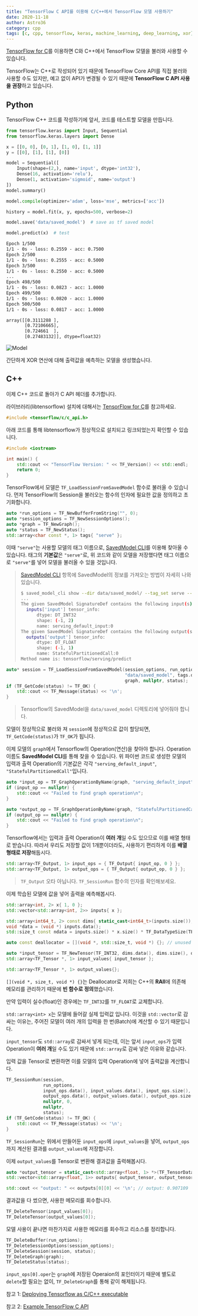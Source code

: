 ```yaml
---
title: "TensorFlow C API를 이용해 C/C++에서 TensorFlow 모델 사용하기"
date: 2020-11-18
author: Astro36
category: cpp
tags: [c, cpp, tensorflow, keras, machine_learning, deep_learning, xor]
---
```


[TensorFlow for C](https://www.tensorflow.org/install/lang_c)를 이용하면 C와 C++에서 TensorFlow 모델을 불러와 사용할 수 있습니다.

TensorFlow는 C++로 작성되어 있기 때문에 TensorFlow Core API를 직접 불러와 사용할 수도 있지만, 예고 없이 API가 변경될 수 있기 때문에 **TensorFlow C API 사용을 권장**하고 있습니다.

## Python

TensorFlow C++ 코드를 작성하기에 앞서, 코드를 테스트할 모델을 만듭니다.

```py
from tensorflow.keras import Input, Sequential
from tensorflow.keras.layers import Dense

x = [[0, 0], [0, 1], [1, 0], [1, 1]]
y = [[0], [1], [1], [0]]

model = Sequential([
    Input(shape=(2,), name='input', dtype='int32'),
    Dense(16, activation='relu'),
    Dense(1, activation='sigmoid', name='output')
])
model.summary()

model.compile(optimizer='adam', loss='mse', metrics=['acc'])

history = model.fit(x, y, epochs=500, verbose=2)

model.save('data/saved_model')  # save as tf saved model

model.predict(x)  # test
```

```txt
Epoch 1/500
1/1 - 0s - loss: 0.2559 - acc: 0.7500
Epoch 2/500
1/1 - 0s - loss: 0.2555 - acc: 0.5000
Epoch 3/500
1/1 - 0s - loss: 0.2550 - acc: 0.5000
...
Epoch 498/500
1/1 - 0s - loss: 0.0823 - acc: 1.0000
Epoch 499/500
1/1 - 0s - loss: 0.0820 - acc: 1.0000
Epoch 500/500
1/1 - 0s - loss: 0.0817 - acc: 1.0000

array([[0.3111288 ],
       [0.72106665],
       [0.724661  ],
       [0.27483132]], dtype=float32)
```

![Model](/assets/posts/2020-11-18-libtensorflow/model.png)

간단하게 XOR 연산에 대해 출력값을 예측하는 모델을 생성했습니다.

## C++

이제 C++ 코드로 돌아가 C API 헤더를 추가합니다.

라이브러리(libtensorflow) 설치에 대해서는 [TensorFlow for C](https://www.tensorflow.org/install/lang_c)를 참고하세요.

```cpp
#include <tensorflow/c/c_api.h>
```

아래 코드를 통해 libtensorflow가 정상적으로 설치되고 링크되었는지 확인할 수 있습니다.

```cpp
#include <iostream>

int main() {
    std::cout << "TensorFlow Version: " << TF_Version() << std::endl;
    return 0;
}
```

TensorFlow에서 모델은 `TF_LoadSessionFromSavedModel` 함수로 불러올 수 있습니다.
먼저 TensorFlow의 Session을 불러오는 함수의 인자에 필요한 값을 정의하고 초기화합니다.

```cpp
auto *run_options = TF_NewBufferFromString("", 0);
auto *session_options = TF_NewSessionOptions();
auto *graph = TF_NewGraph();
auto *status = TF_NewStatus();
std::array<char const *, 1> tags{ "serve" };
```

이때 `"serve"`는 사용할 모델의 태그 이름으로, [SavedModel CLI](https://www.tensorflow.org/guide/saved_model#details_of_the_savedmodel_command_line_interface)를 이용해 찾아올 수 있습니다.
태그의 **기본값**은 `"serve"`로, 위 코드와 같이 모델을 저장했다면 태그 이름으로 `"serve"`를 넣어 모델을 불러올 수 있을 것입니다.

> [SavedModel CLI](https://www.tensorflow.org/guide/saved_model#details_of_the_savedmodel_command_line_interface) 항목에 SavedModel의 정보를 가져오는 방법이 자세히 나와 있습니다.
>
> ```bash
> $ saved_model_cli show --dir data/saved_model/ --tag_set serve --signature_def serving_default
> ...
> The given SavedModel SignatureDef contains the following input(s):
>   inputs['input'] tensor_info:
>       dtype: DT_INT32
>       shape: (-1, 2)
>       name: serving_default_input:0
> The given SavedModel SignatureDef contains the following output(s):
>   outputs['output'] tensor_info:
>       dtype: DT_FLOAT
>       shape: (-1, 1)
>       name: StatefulPartitionedCall:0
> Method name is: tensorflow/serving/predict
> ```

```cpp
auto* session = TF_LoadSessionFromSavedModel(session_options, run_options,
                                             "data/saved_model", tags.data(), tags.size(),
                                             graph, nullptr, status);
if (TF_GetCode(status) != TF_OK) {
    std::cout << TF_Message(status) << '\n';
}
```

> Tensorflow의 SavedModel을 `data/saved_model` 디렉토리에 넣어줘야 합니다.

모델이 정상적으로 불러와 져 `session`에 정상적으로 값이 할당되면, `TF_GetCode(status)`가 `TF_OK`가 됩니다.

이제 모델의 `graph`에서 Tensorflow의 Operation(연산)을 찾아야 합니다.
Operation 이름도 **SavedModel CLI**를 통해 찾을 수 있습니다.
위 파이썬 코드로 생성한 모델의 입력과 출력 Operation의 기본값은 각각 `"serving_default_input"`, `"StatefulPartitionedCall"`입니다.

```cpp
auto *input_op = TF_GraphOperationByName(graph, "serving_default_input");
if (input_op == nullptr) {
    std::cout << "Failed to find graph operation\n";
}

auto *output_op = TF_GraphOperationByName(graph, "StatefulPartitionedCall");
if (output_op == nullptr) {
    std::cout << "Failed to find graph operation\n";
}
```

Tensorflow에서는 입력과 출력 Operation이 **여러 개**일 수도 있으므로 이를 배열 형태로 받습니다.
따라서 우리도 저장할 값이 1개뿐이더라도, 사용하기 편리하게 이를 **배열 형태로 저장**해둡시다.

```cpp
std::array<TF_Output, 1> input_ops = { TF_Output{ input_op, 0 } };
std::array<TF_Output, 1> output_ops = { TF_Output{ output_op, 0 } };
```

> `TF_Output` 오타 아닙니다.
> `TF_SessionRun` 함수의 인자를 확인해보세요.

이제 학습된 모델에 값을 넣어 출력을 예측해봅시다.

```cpp
std::array<int, 2> x{ 1, 0 };
std::vector<std::array<int, 2>> inputs{ x };

std::array<int64_t, 2> const dims{ static_cast<int64_t>(inputs.size()), static_cast<int64_t>(x.size()) };
void *data = (void *) inputs.data();
std::size_t const ndata = inputs.size() * x.size() * TF_DataTypeSize(TF_INT32);

auto const deallocator = [](void *, std::size_t, void *) {}; // unused deallocator because of RAII

auto *input_tensor = TF_NewTensor(TF_INT32, dims.data(), dims.size(), data, ndata, deallocator, nullptr);
std::array<TF_Tensor *, 1> input_values{ input_tensor };

std::array<TF_Tensor *, 1> output_values{};
```

`[](void *, size_t, void *) {}`는 Deallocator로 저희는 C++의 **RAII**에 의존해 메모리를 관리하기 때문에 **빈 함수로 정의**했습니다.

만약 입력이 실수(float)인 경우에는 `TF_INT32`를 `TF_FLOAT`로 교체합니다.

`std::array<int> x`는 모델에 들어갈 실제 입력값 입니다.
이것을 `std::vector`로 감싸는 이유는, 주어진 모델이 여러 개의 입력을 한 번(Batch)에 계산할 수 있기 때문입니다.

`input_tensor`도 `std::array`로 감싸서 넣게 되는데, 이는 앞서 `input_ops`가 입력 Operation이 **여러 개**일 수도 있기 때문에 `std::array`로 감싸 넣은 이유와 같습니다.

입력 값을 Tensor로 변환하면 이를 모델의 입력 Operation에 넣어 출력값을 계산합니다.

```cpp
TF_SessionRun(session,
              run_options,
              input_ops.data(), input_values.data(), input_ops.size(),
              output_ops.data(), output_values.data(), output_ops.size(),
              nullptr, 0,
              nullptr,
              status);
if (TF_GetCode(status) != TF_OK) {
    std::cout << TF_Message(status) << '\n';
}
```

`TF_SessionRun`는 위에서 만들어둔 `input_ops`에 `input_values`을 넣어, `output_ops`까지 계산된 결과를 `output_values`에 저장합니다.

이제 `output_values`를 Tensor로 변환해 결과값을 출력해봅시다.

```cpp
auto *output_tensor = static_cast<std::array<float, 1> *>(TF_TensorData(output_values[0]));
std::vector<std::array<float, 1>> outputs{ output_tensor, output_tensor + inputs.size() };

std::cout << "output: " << outputs[0][0] << '\n'; // output: 0.907109
```

결과값을 다 썼으면, 사용한 메모리를 회수합니다.

```cpp
TF_DeleteTensor(input_values[0]);
TF_DeleteTensor(output_values[0]);
```

모델 사용이 끝나면 마찬가지로 사용한 메모리를 회수하고 리소스를 정리합니다.

```cpp
TF_DeleteBuffer(run_options);
TF_DeleteSessionOptions(session_options);
TF_DeleteSession(session, status);
TF_DeleteGraph(graph);
TF_DeleteStatus(status);
```

`input_ops[0].oper`는 `graph`에 저장된 Operaion의 포인터이기 때문에 별도로 `delete`할 필요는 없이, `TF_DeleteGraph`를 통해 같이 해제됩니다.

참고 1: [Deploying Tensorflow as C/C++ executable](https://github.com/AmirulOm/tensorflow_capi_sample)

참고 2: [Example TensorFlow C API](https://github.com/Neargye/hello_tf_c_api)
